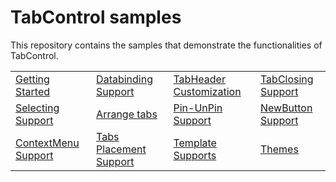 # TabControl samples

This repository contains the samples that demonstrate the functionalities of TabControl.

<table>
 <tr>
  <td><a href="Samples/Getting-Started">Getting Started</a></td>  
  <td><a href="Samples/Databinding">Databinding Support</a></td>
  <td><a href="Samples/Tab-Header">TabHeader Customization</a></td> 
  <td><a href="Samples/Tab-Closing">TabClosing Support</a></td>
 </tr>
 <tr>

  <td><a href="Samples/SelectedItem">Selecting Support</a></td>
   <td><a href="Samples/ArranageTabs">Arrange tabs</a></td>
   <td><a href="Samples/Pin-UnPin">Pin-UnPin Support</a></td>
   <td><a href="Samples/NewButton">NewButton Support</a></td>
 </tr>
 <tr>  
  <td><a href="Samples/ContextMenu">ContextMenu Support</a></td>
  <td><a href="Samples/Tabs Placement">Tabs Placement Support</a></td> 
  <td><a href="Samples/Templates">Template Supports</a></td>
  <td><a href="Samples/Themes">Themes</a></td>
 </tr>
</table>
